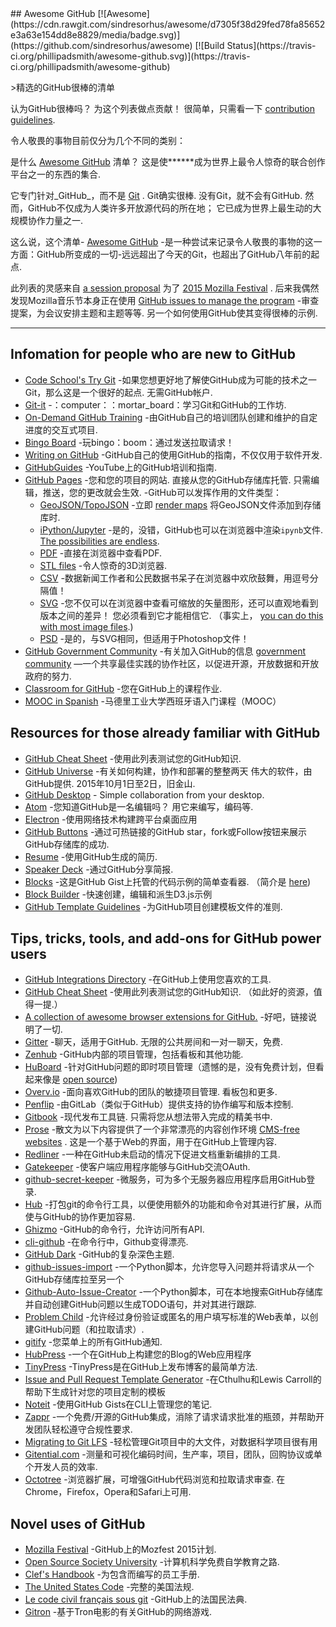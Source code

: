 <div class="github-widget" data-repo="phillipadsmith/awesome-github"></div>
<script async src="https://pagead2.googlesyndication.com/pagead/js/adsbygoogle.js"></script><ins class="adsbygoogle" style="display:block" data-ad-client="ca-pub-6890694312814945" data-ad-slot="5473692530" data-ad-format="auto"  data-full-width-responsive="true"></ins><script>(adsbygoogle = window.adsbygoogle || []).push({});</script>
## Awesome GitHub [![Awesome](https://cdn.rawgit.com/sindresorhus/awesome/d7305f38d29fed78fa85652e3a63e154dd8e8829/media/badge.svg)](https://github.com/sindresorhus/awesome) [![Build Status](https://travis-ci.org/phillipadsmith/awesome-github.svg)](https://travis-ci.org/phillipadsmith/awesome-github)


&gt;精选的GitHub很棒的清单

 认为GitHub很棒吗？  为这个列表做点贡献！  很简单，只需看一下 [contribution guidelines](https://github.com/phillipadsmith/awesome-github/blob/master/CONTRIBUTING.md).

令人敬畏的事物目前仅分为几个不同的类别： 


是什么 [Awesome GitHub](https://github.com/phillipadsmith/awesome-github)  清单？  这是使******成为世界上最令人惊奇的联合创作平台之一的东西的集合.

它专门针对_GitHub_，而不是 [Git](https://git-scm.com/) .  Git确实很棒.  没有Git，就不会有GitHub.  然而，GitHub不仅成为人类许多开放源代码的所在地；  它已成为世界上最生动的大规模协作力量之一.

这么说，这个清单- [Awesome GitHub](https://github.com/phillipadsmith/awesome-github) -是一种尝试来记录令人敬畏的事物的这一方面：GitHub所变成的一切-远远超出了今天的Git，也超出了GitHub八年前的起点.

此列表的灵感来自 [a session proposal](http://phillipadsmith.com/2015/09/github-gitdown.html) 为了 [2015 Mozilla Festival](https://2015.mozillafestival.org/) .  后来我偶然发现Mozilla音乐节本身正在使用 [GitHub issues to manage the program](https://github.com/mozilla/mozfest-program)  -审查提案，为会议安排主题和主题等等.  另一个如何使用GitHub使其变得很棒的示例.

------


## Infomation for people who are new to GitHub
- [Code School's Try Git](https://try.github.io/levels/1/challenges/1)  -如果您想更好地了解使GitHub成为可能的技术之一Git，那么这是一个很好的起点.  无需GitHub帐户.
- [Git-it](https://github.com/jlord/git-it) -：computer：：mortar_board：学习Git和GitHub的工作坊.
- [On-Demand GitHub Training](https://services.github.com/on-demand/) -由GitHub自己的培训团队创建和维护的自定进度的交互式项目. 
- [Bingo Board](https://github.com/muan/bingo-board) -玩bingo：boom：通过发送拉取请求！
- [Writing on GitHub](https://help.github.com/articles/writing-on-github/) -GitHub自己的使用GitHub的指南，不仅仅用于软件开发.
- [GitHubGuides](https://www.youtube.com/user/GitHubGuides) -YouTube上的GitHub培训和指南.
- [GitHub Pages](https://pages.github.com/) -您和您的项目的网站.
 直接从您的GitHub存储库托管.  只需编辑，推送，您的更改就会生效.
-GitHub可以发挥作用的文件类型：
  - [GeoJSON/TopoJSON](https://github.com/blog/1528-there-s-a-map-for-that) -立即 [render maps](https://github.com/benbalter/dc-maps/blob/master/maps/embassies.geojson) 将GeoJSON文件添加到存储库时.
  - [iPython/Jupyter](https://github.com/blog/1995-github-jupyter-notebooks-3) -是的，没错，GitHub也可以在浏览器中渲染`ipynb`文件. [The possibilities are endless](https://github.com/ipython/ipython/wiki/A-gallery-of-interesting-IPython-Notebooks).
  - [PDF](https://github.com/blog/1974-pdf-viewing) -直接在浏览器中查看PDF.
  - [STL files](https://github.com/blog/1465-stl-file-viewing) -令人惊奇的3D浏览器.
  - [CSV](https://github.com/blog/1601-see-your-csvs) -数据新闻工作者和公民数据书呆子在浏览器中欢欣鼓舞，用逗号分隔值！
  - [SVG](https://github.com/blog/1902-svg-viewing-diffing)  -您不仅可以在浏览器中查看可缩放的矢量图形，还可以直观地看到版本之间的差异！  您必须看到它才能相信它.  （事实上​​， [you can do this with most image files](https://github.com/blog/817-behold-image-view-modes).)
  - [PSD](https://github.com/blog/1845-psd-viewing-diffing) -是的，与SVG相同，但适用于Photoshop文件！
- [GitHub Government Community](https://github.com/government/welcome) -有关加入GitHub的信息 [government community](https://government.github.com/) —一个共享最佳实践的协作社区，以促进开源，开放数据和开放政府的努力.
- [Classroom for GitHub](https://classroom.github.com) -您在GitHub上的课程作业.
- [MOOC in Spanish](https://miriadax.net/web/gitmooc) -马德里工业大学西班牙语入门课程（MOOC）

## Resources for those already familiar with GitHub

- [GitHub Cheat Sheet](https://github.com/tiimgreen/github-cheat-sheet) -使用此列表测试您的GitHub知识.
- [GitHub Universe](http://githubuniverse.com/) -有关如何构建，协作和部署的整整两天
 伟大的软件，由GitHub提供.  2015年10月1日至2日，旧金山.
- [GitHub Desktop](https://desktop.github.com/) - Simple collaboration from your desktop.
- [Atom](https://github.com/blog/2031-announcing-atom-1-0)  -您知道GitHub是一名编辑吗？  用它来编写，编码等.
- [Electron](http://electron.atom.io/) -使用网络技术构建跨平台桌面应用
- [GitHub Buttons](https://ghbtns.com/) -通过可热链接的GitHub star，fork或Follow按钮来展示GitHub存储库的成功.
- [Resume](http://resume.github.io/) -使用GitHub生成的简历. 
- [Speaker Deck](https://speakerdeck.com/) -通过GitHub分享简报.
- [Blocks](http://bl.ocks.org/)  -这是GitHub Gist上托管的代码示例的简单查看器.  （简介是 [here](http://bost.ocks.org/mike/block/))
- [Block Builder](http://blockbuilder.org/) -快速创建，编辑和派生D3.js示例
- [GitHub Template Guidelines](https://github.com/cezaraugusto/github-template-guidelines) -为GitHub项目创建模板文件的准则.

## Tips, tricks, tools, and add-ons for GitHub power users
- [GitHub Integrations Directory](https://github.com/integrations) -在GitHub上使用您喜欢的工具.
- [GitHub Cheat Sheet](https://github.com/tiimgreen/github-cheat-sheet)  -使用此列表测试您的GitHub知识.  （如此好的资源，值得一提.）
- [A collection of awesome browser extensions for GitHub.](https://github.com/stefanbuck/awesome-browser-extensions-for-github) -好吧，链接说明了一切.
- [Gitter](https://gitter.im/)  -聊天，适用于GitHub.  无限的公共房间和一对一聊天，免费. 
- [Zenhub](https://www.zenhub.io/) -GitHub内部的项目管理，包括看板和其他功能.
- [HuBoard](https://huboard.com/) -针对GitHub问题的即时项目管理（遗憾的是，没有免费计划，但看起来像是 [open source](https://github.com/huboard/huboard-web))
- [Overv.io](https://overv.io/)  -面向喜欢GitHub的团队的敏捷项目管理.  看板包和更多.
- [Penflip](https://www.penflip.com/) -由GitLab（类似于GitHub）提供支持的协作编写和版本控制.
- [Gitbook](https://www.gitbook.com/)  -现代发布工具链.  只需将您从想法带入完成的精美书中.
- [Prose](http://prose.io/#about) -散文为以下内容提供了一个非常漂亮的内容创作环境 [CMS-free websites](https://developmentseed.org/blog/2012/07/27/build-cms-free-websites/) .  这是一个基于Web的界面，用于在GitHub上管理内容. 
- [Redliner](https://github.com/benbalter/redliner) -一种在GitHub未启动的情况下促进文档重新编排的工具. 
- [Gatekeeper](https://github.com/prose/gatekeeper) -使客户端应用程序能够与GitHub交流OAuth.
- [github-secret-keeper](https://github.com/HenrikJoreteg/github-secret-keeper) -微服务，可为多个无服务器应用程序启用GitHub登录.
- [Hub](https://github.com/github/hub) -打包git的命令行工具，以便使用额外的功能和命令对其进行扩展，从而使与GitHub的协作更加容易.
- [Ghizmo](https://github.com/jlevy/ghizmo) -GitHub的命令行，允许访问所有API.
- [cli-github](https://github.com/harshasrinivas/cli-github) -在命令行中，Github变得漂亮.
- [GitHub Dark](https://github.com/StylishThemes/Github-Dark) -GitHub的复杂深色主题.
- [github-issues-import](https://github.com/IQAndreas/github-issues-import) -一个Python脚本，允许您导入问题并将请求从一个GitHub存储库拉至另一个
- [Github-Auto-Issue-Creator](https://github.com/Ricky54326/Github-Auto-Issue-Creator) -一个Python脚本，可在本地搜索GitHub存储库并自动创建GitHub问题以生成TODO语句，并对其进行跟踪.
- [Problem Child](https://github.com/benbalter/problem_child) -允许经过身份验证或匿名的用户填写标准的Web表单，以创建GitHub问题（和拉取请求）.
- [gitify](http://gitify.io/) -您菜单上的所有GitHub通知.
- [HubPress](https://github.com/HubPress/hubpress.io) -一个在GitHub上构建您的Blog的Web应用程序
- [TinyPress](https://github.com/kehers/tinypress) -TinyPress是在GitHub上发布博客的最简单方法.
- [Issue and Pull Request Template Generator](https://www.talater.com/open-source-templates/) -在Cthulhu和Lewis Carroll的帮助下生成针对您的项目定制的模板
- [Noteit](https://github.com/Krukov/noteit) -使用GitHub Gists在CLI上管理您的笔记.
- [Zappr](https://github.com/zalando/zappr) -一个免费/开源的GitHub集成，消除了请求请求批准的瓶颈，并帮助开发团队轻松遵守合规性要求.
- [Migrating to Git LFS](http://vooban.com/en/tips-articles-geek-stuff/migrating-to-git-lfs-for-developing-deep-learning-applications-with-large-files/) -轻松管理Git项目中的大文件，对数据科学项目很有用
- [Gitential.com](https://gitential.com) -测量和可视化编码时间，生产率，项目，团队，回购协议或单个开发人员的效率.
- [Octotree](https://www.octotree.io/)  -浏览器扩展，可增强GitHub代码浏览和拉取请求审查.  在Chrome，Firefox，Opera和Safari上可用.

## Novel uses of GitHub

- [Mozilla Festival](https://github.com/mozilla/mozfest-program) -GitHub上的Mozfest 2015计划.
- [Open Source Society University](https://github.com/open-source-society/computer-science) -计算机科学免费自学教育之路.
- [Clef's Handbook](https://github.com/clef/handbook) -为包含而编写的员工手册.
- [The United States Code](https://github.com/divegeek/uscode) -完整的美国法规.
- [Le code civil français sous git](https://github.com/steeve/france.code-civil) -GitHub上的法国民法典.
- [Gitron](https://gitron.herokuapp.com) -基于Tron电影的有关GitHub的网络游戏. 
